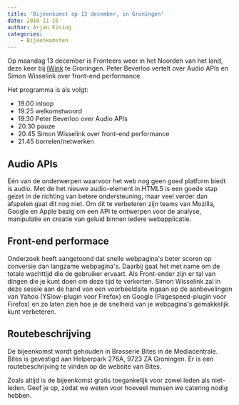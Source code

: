```yaml
---
title: 'Bijeenkomst op 13 december, in Groningen'
date: 2010-11-16
author: Arjan Eising
categories:
    - Bijeenkomsten
---
```


Op maandag 13 december is Fronteers weer in het Noorden van het land, deze keer bij [iWink](http://iwink.nl) te Groningen. Peter Beverloo vertelt over Audio APIs en Simon Wisselink over front-end performance.

Het programma is als volgt:

-   19.00 inloop
-   19.25 welkomstwoord
-   19.30 Peter Beverloo over Audio APIs
-   20.30 pauze
-   20.45 Simon Wisselink over front-end performance
-   21.45 borrelen/netwerken

## Audio APIs

Eén van de onderwerpen waarvoor het web nog geen goed platform biedt is audio. Met de het nieuwe audio-element in HTML5 is een goede stap gezet in de richting van betere ondersteuning, maar veel verder dan afspelen gaat dit nog niet. Om dit te verbeteren zijn teams van Mozilla, Google en Apple bezig om een API te ontwerpen voor de analyse, manipulatie en creatie van geluid binnen iedere webapplicatie.

## Front-end performace

Onderzoek heeft aangetoond dat snelle webpagina's beter scoren op conversie dan langzame webpagina's. Daarbij gaat het met name om de totale wachttijd die de gebruiker ervaart. Als Front-ender zijn er tal van dingen die je kunt doen om deze tijd te verkorten. Simon Wisselink zal in deze sessie aan de hand van een voorbeeldsite ingaan op de aanbevelingen van Yahoo (YSlow-plugin voor Firefox) en Google (Pagespeed-plugin voor Firefox) en zo laten zien hoe je de snelheid van je webpagina's gemakkelijk kunt verbeteren.

## Routebeschrijving

De bijeenkomst wordt gehouden in Brasserie Bites in de Mediacentrale. Bites is gevestigd aan Helperpark 276A, 9723 ZA Groningen. Er is een routebeschrijving te vinden op de website van Bites.

Zoals altijd is de bijeenkomst gratis toegankelijk voor zowel leden als niet-leden. Geef je op, zodat we weten voor hoeveel mensen we catering nodig hebben.
